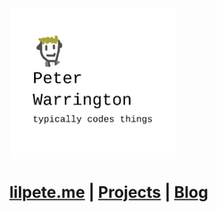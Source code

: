 <img src="image.png" width="300px"/>
<h1>
    <a href="https://lilpete.me/">lilpete.me</a> | <a href="https://lilpete.me/projects">Projects</a> | <a href="https://lilpete.me/blog/">Blog</a>
</h1>
